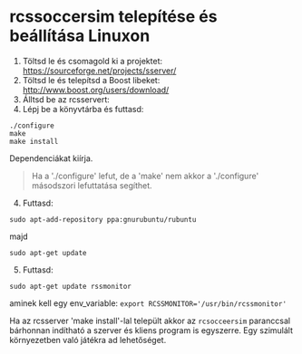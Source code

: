# rcssoccersim telepítése és beállítása Linuxon
1. Töltsd le és csomagold ki a projektet: 
    https://sourceforge.net/projects/sserver/
2. Töltsd le és telepítsd a Boost libeket: 
    http://www.boost.org/users/download/
3. Álltsd be az rcsservert:  
  1. Lépj be a könyvtárba és futtasd:
  ```
  ./configure  
  make  
  make install  
  ``` 
  Dependenciákat kiírja.  
  > Ha a './configure' lefut, de a 'make' nem akkor a './configure' másodszori lefuttatása segíthet.
4. Futtasd:

  ``` 
  sudo apt-add-repository ppa:gnurubuntu/rubuntu   
  ``` 
  majd  
  ``` 
  sudo apt-get update  
  ```
5. Futtasd:
```
sudo apt-get update rssmonitor
```
aminek kell egy env_variable: `export RCSSMONITOR='/usr/bin/rcssmonitor'`

Ha az rcsserver 'make install'-lal települt akkor az `rcsocceersim` paranccsal bárhonnan indítható a szerver és kliens program is egyszerre.
Egy szimulált környezetben való játékra ad lehetőséget.
